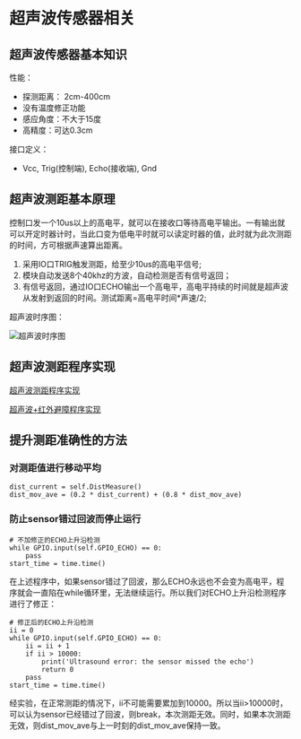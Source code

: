 # 超声波传感器相关

## 超声波传感器基本知识

性能：
* 探测距离： 2cm-400cm
* 没有温度修正功能
* 感应角度：不大于15度
* 高精度：可达0.3cm

接口定义：
* Vcc, Trig(控制端), Echo(接收端), Gnd

## 超声波测距基本原理
控制口发一个10us以上的高电平，就可以在接收口等待高电平输出。一有输出就可以开定时器计时，当此口变为低电平时就可以读定时器的值，此时就为此次测距的时间，方可根据声速算出距离。

1. 采用IO口TRIG触发测距，给至少10us的高电平信号;
2. 模块自动发送8个40khz的方波，自动检测是否有信号返回；
3. 有信号返回，通过IO口ECHO输出一个高电平，高电平持续的时间就是超声波从发射到返回的时间。测试距离=高电平时间*声速/2;

超声波时序图：

![超声波时序图](http://file.elecfans.com/web1/M00/50/E3/o4YBAFr83PSAR0P4AAA4pwUYEmA631.jpg)

## 超声波测距程序实现
[超声波测距程序实现](https://github.com/Mingrui-Yu/RaspberryCar/blob/master/PythonCode/ultrasound.py)

[超声波+红外避障程序实现](https://github.com/Mingrui-Yu/RaspberryCar/blob/master/PythonCode/main_obstacle_avoidance.py)

## 提升测距准确性的方法

### 对测距值进行移动平均
```
dist_current = self.DistMeasure()
dist_mov_ave = (0.2 * dist_current) + (0.8 * dist_mov_ave)
```

### 防止sensor错过回波而停止运行
```
# 不加修正的ECHO上升沿检测
while GPIO.input(self.GPIO_ECHO) == 0:
    pass
start_time = time.time()
```
在上述程序中，如果sensor错过了回波，那么ECHO永远也不会变为高电平，程序就会一直陷在while循环里，无法继续运行。所以我们对ECHO上升沿检测程序进行了修正：
```
# 修正后的ECHO上升沿检测
ii = 0
while GPIO.input(self.GPIO_ECHO) == 0:
    ii = ii + 1
    if ii > 10000: 
        print('Ultrasound error: the sensor missed the echo')
        return 0
    pass
start_time = time.time()
```
经实验，在正常测距的情况下，ii不可能需要累加到10000。所以当ii>10000时，可以认为sensor已经错过了回波，则break，本次测距无效。同时，如果本次测距无效，则dist_mov_ave与上一时刻的dist_mov_ave保持一致。
